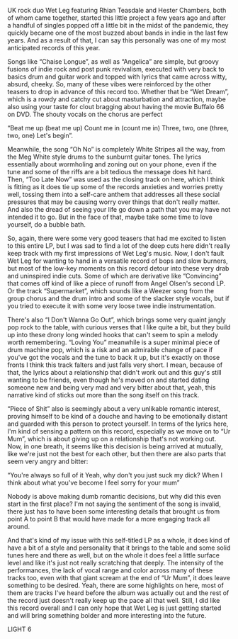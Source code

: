 UK rock duo Wet Leg featuring Rhian Teasdale and Hester Chambers, both of whom came together, started this little project a few years ago and after a handful of singles popped off a little bit in the midst of the pandemic, they quickly became one of the most buzzed about bands in indie in the last few years. And as a result of that, I can say this personally was one of my most anticipated records of this year.

Songs like “Chaise Longue”, as well as “Angelica” are simple, but groovy fusions of indie rock and post punk revivalism, executed with very back to basics drum and guitar work and topped with lyrics that came across witty, absurd, cheeky. So, many of these vibes were reinforced by the other teasers to drop in advance of this record too. Whether that be “Wet Dream”, which is a rowdy and catchy cut about masturbation and attraction, maybe also using your taste for clout bragging about having the movie Buffalo 66 on DVD. The shouty vocals on the chorus are perfect

“Beat me up (beat me up)
Count me in (count me in)
Three, two, one (three, two, one)
Let's begin”.

Meanwhile, the song “Oh No” is completely White Stripes all the way, from the Meg White style drums to the sunburnt guitar tones. The lyrics essentially about wormholing and zoning out on your phone, even if the tune and some of the riffs are a bit tedious the message does hit hard. Then, “Too Late Now” was used as the closing track on here, which I think is fitting as it does tie up some of the records anxieties and worries pretty well, tossing them into a self-care anthem that addresses all these social pressures that may be causing worry over things that don't really matter. And also the dread of seeing your life go down a path that you may have not intended it to go. But in the face of that, maybe take some time to love yourself, do a bubble bath.

So, again, there were some very good teasers that had me excited to listen to this entire LP, but I was sad to find a lot of the deep cuts here didn't really keep track with my first impressions of Wet Leg's music. Now, I don't fault Wet Leg for wanting to hand in a versatile record of bops and slow burners, but most of the low-key moments on this record detour into these very drab and uninspired indie cuts. Some of which are derivative like “Convincing” that comes off kind of like a piece of runoff from Angel Olsen's second LP. Or the track “Supermarket”, which sounds like a Weezer song from the group chorus and the drum intro and some of the slacker style vocals, but if you tried to execute it with some very loose twee indie instrumentation.

There's also “I Don't Wanna Go Out”, which brings some very quaint jangly pop rock to the table, with curious verses that I like quite a bit, but they build up into these drony long winded hooks that can't seem to spin a melody worth remembering. “Loving You” meanwhile is a super minimal piece of drum machine pop, which is a risk and an admirable change of pace if you've got the vocals and the tune to back it up, but it's exactly on those fronts I think this track falters and just falls very short. I mean, because of that, the lyrics about a relationship that didn't work out and this guy's still wanting to be friends, even though he's moved on and started dating someone new and being very mad and very bitter about that, yeah, this narrative kind of sticks out more than the song itself on this track.

“Piece of Shit” also is seemingly about a very unlikable romantic interest, proving himself to be kind of a douche and having to be emotionally distant and guarded with this person to protect yourself. In terms of the lyrics here, I'm kind of sensing a pattern on this record, especially as we move on to “Ur Mum”, which is about giving up on a relationship that's not working out. Now, in one breath, it seems like this decision is being arrived at mutually, like we're just not the best for each other, but then there are also parts that seem very angry and bitter:

“You're always so full of it
Yeah, why don't you just suck my dick?
When I think about what you've become
I feel sorry for your mum”

Nobody is above making dumb romantic decisions, but why did this even start in the first place? I'm not saying the sentiment of the song is invalid, there just has to have been some interesting details that brought us from point A to point B that would have made for a more engaging track all around.

And that's kind of my issue with this self-titled LP as a whole, it does kind of have a bit of a style and personality that it brings to the table and some solid tunes here and there as well, but on the whole it does feel a little surface level and like it's just not really scratching that deeply. The intensity of the performances, the lack of vocal range and color across many of these tracks too, even with that giant scream at the end of “Ur Mum”, it does leave something to be desired. Yeah, there are some highlights on here, most of them are tracks I've heard before the album was actually out and the rest of the record just doesn't really keep up the pace all that well. Still, I did like this record overall and I can only hope that Wet Leg is just getting started and will bring something bolder and more interesting into the future.

LIGHT 6
